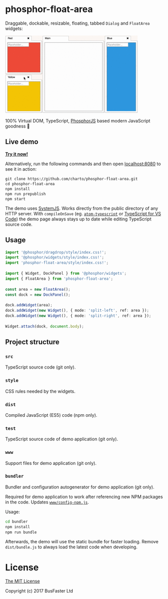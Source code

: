 phosphor-float-area
===================

Draggable, dockable, resizable, floating, tabbed `Dialog` and `FloatArea` widgets:

![Screen recording](https://raw.githubusercontent.com/charto/phosphor-float-area/gh-pages/demo.gif)

100% Virtual DOM, TypeScript, [PhosphorJS](https://github.com/phosphorjs/phosphor)
based modern JavaScript goodness :cake:

Live demo
---------

[**Try it now!**](https://charto.github.io/phosphor-float-area/)

Alternatively, run the following commands and then open [localhost:8080](http://localhost:8080/) to see it in action:

```
git clone https://github.com/charto/phosphor-float-area.git
cd phosphor-float-area
npm install
npm run prepublish
npm start
```

The demo uses [SystemJS](https://github.com/systemjs/systemjs).
Works directly from the public directory of any HTTP server.
With `compileOnSave` (eg. [`atom-typescript`](https://atom.io/packages/atom-typescript) or
[TypeScript for VS Code](https://github.com/mrcrowl/vscode/releases/tag/13.10.8))
the demo page always stays up to date while editing TypeScript source code.

Usage
-----

```TypeScript
import '@phosphor/dragdrop/style/index.css!';
import '@phosphor/widgets/style/index.css!';
import 'phosphor-float-area/style/index.css!';

import { Widget, DockPanel } from '@phosphor/widgets';
import { FloatArea } from 'phosphor-float-area';

const area = new FloatArea();
const dock = new DockPanel();

dock.addWidget(area);
dock.addWidget(new Widget(), { mode: 'split-left', ref: area });
dock.addWidget(new Widget(), { mode: 'split-right', ref: area });

Widget.attach(dock, document.body);
```

Project structure
-----------------

### `src`

TypeScript source code (git only).

### `style`

CSS rules needed by the widgets.

### `dist`

Compiled JavaScript (ES5) code (npm only).

### `test`

TypeScript source code of demo application (git only).

### `www`

Support files for demo application (git only).

### `bundler`

Bundler and configuration autogenerator for demo application (git only).

Required for demo application to work after referencing new NPM packages in the code.
Updates [`www/config-npm.js`](https://github.com/charto/phosphor-float-area/blob/master/www/config-npm.js).

Usage:

```bash
cd bundler
npm install
npm run bundle
```

Afterwards, the demo will use the static bundle for faster loading.
Remove `dist/bundle.js` to always load the latest code when developing.

License
=======

[The MIT License](https://raw.githubusercontent.com/charto/phosphor-float-area/master/LICENSE)

Copyright (c) 2017 BusFaster Ltd
